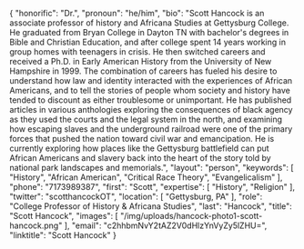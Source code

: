 {
  "honorific": "Dr.",
  "pronoun": "he/him",
  "bio": "Scott Hancock is an associate professor of history and Africana Studies at Gettysburg College. He graduated from Bryan College in Dayton TN with bachelor's degrees in Bible and Christian Education, and after college spent 14 years working in group homes with teenagers in crisis. He then switched careers and received a Ph.D. in Early American History from the University of New Hampshire in 1999. The combination of careers has fueled his desire to understand how law and identity interacted with the experiences of African Americans, and to tell the stories of people whom society and history have tended to discount as either troublesome or unimportant. He has published articles in various anthologies exploring the consequences of black agency as they used the courts and the legal system in the north, and examining how escaping slaves and the underground railroad were one of the primary forces that pushed the nation toward civil war and emancipation. He is currently exploring how places like the Gettysburg battlefield can put African Americans and slavery back into the heart of the story told by national park landscapes and memorials.",
  "layout": "person",
  "keywords": [
    "History",
    "African American",
    "Critical Race Theory",
    "Evangelicalism"
  ],
  "phone": "7173989387",
  "first": "Scott",
  "expertise": [
    "History",
    "Religion"
  ],
  "twitter": "scotthancockOT",
  "location": [
    "Gettysburg, PA"
  ],
  "role": "College Professor of History & Africana Studies",
  "last": "Hancock",
  "title": "Scott Hancock",
  "images": [
    "/img/uploads/hancock-photo1-scott-hancock.png"
  ],
  "email": "c2hhbmNvY2tAZ2V0dHlzYnVyZy5lZHU=",
  "linktitle": "Scott Hancock"
}